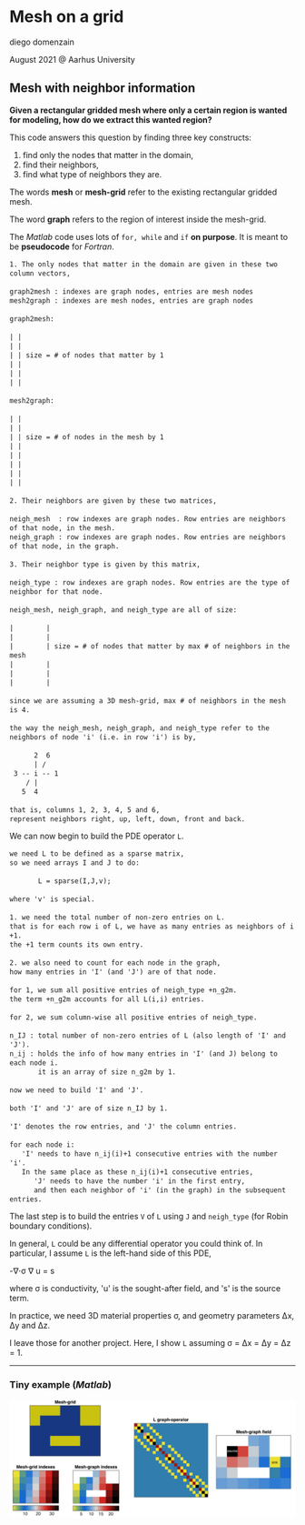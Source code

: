 # Mesh on a grid
diego domenzain

August 2021 @ Aarhus University

## Mesh with neighbor information

__Given a rectangular gridded mesh where only a certain region is wanted for modeling, how do we extract this wanted region?__

This code answers this question by finding three key constructs:

1. find only the nodes that matter in the domain, 
1. find their neighbors,
1. find what type of neighbors they are.

The words **mesh** or **mesh-grid** refer to the existing rectangular gridded mesh.

The word **graph** refers to the region of interest inside the mesh-grid.

The *Matlab* code uses lots of ```for, while``` and ```if``` **on purpose**. It is meant to be **pseudocode** for *Fortran*.

```
1. The only nodes that matter in the domain are given in these two column vectors,

graph2mesh : indexes are graph nodes, entries are mesh nodes
mesh2graph : indexes are mesh nodes, entries are graph nodes

graph2mesh:

| |
| |
| | size = # of nodes that matter by 1
| |
| |
| |

mesh2graph:

| |
| |
| | size = # of nodes in the mesh by 1
| |
| |
| |
| |
| |

2. Their neighbors are given by these two matrices,

neigh_mesh  : row indexes are graph nodes. Row entries are neighbors of that node, in the mesh.
neigh_graph : row indexes are graph nodes. Row entries are neighbors of that node, in the graph.

3. Their neighbor type is given by this matrix,

neigh_type : row indexes are graph nodes. Row entries are the type of neighbor for that node.

neigh_mesh, neigh_graph, and neigh_type are all of size:

|        |
|        |
|        | size = # of nodes that matter by max # of neighbors in the mesh
|        |
|        |
|        |

since we are assuming a 3D mesh-grid, max # of neighbors in the mesh is 4.

the way the neigh_mesh, neigh_graph, and neigh_type refer to the neighbors of node 'i' (i.e. in row 'i') is by,

      2  6
      | /
 3 -- i -- 1
    / |
   5  4

that is, columns 1, 2, 3, 4, 5 and 6,
represent neighbors right, up, left, down, front and back.
```

We can now begin to build the PDE operator ```L```.

```
we need L to be defined as a sparse matrix,
so we need arrays I and J to do:

       L = sparse(I,J,v);

where 'v' is special.

1. we need the total number of non-zero entries on L.
that is for each row i of L, we have as many entries as neighbors of i +1.
the +1 term counts its own entry.

2. we also need to count for each node in the graph, 
how many entries in 'I' (and 'J') are of that node.

for 1, we sum all positive entries of neigh_type +n_g2m.
the term +n_g2m accounts for all L(i,i) entries.

for 2, we sum column-wise all positive entries of neigh_type.

n_IJ : total number of non-zero entries of L (also length of 'I' and 'J').
n_ij : holds the info of how many entries in 'I' (and J) belong to each node i.
       it is an array of size n_g2m by 1.

now we need to build 'I' and 'J'.

both 'I' and 'J' are of size n_IJ by 1.

'I' denotes the row entries, and 'J' the column entries.

for each node i:
   'I' needs to have n_ij(i)+1 consecutive entries with the number 'i'.
   In the same place as these n_ij(i)+1 consecutive entries, 
      'J' needs to have the number 'i' in the first entry, 
      and then each neighbor of 'i' (in the graph) in the subsequent entries.
```
The last step is to build the entries ```V``` of ```L``` using ```J``` and ```neigh_type``` (for Robin boundary conditions).

In general, ```L``` could be any differential operator you could think of. In particular, I assume ```L``` is the left-hand side of this PDE,

-∇⋅σ ∇ u = s

where σ is conductivity, 'u' is the sought-after field, and 's' is the source term.

In practice, we need 3D material properties σ, and geometry parameters Δx, Δy and Δz. 

I leave those for another project. Here, I show ```L``` assuming  σ = Δx = Δy = Δz = 1.

---

### Tiny example (*Matlab*)

[![](../pics/mesh.png)](./)

